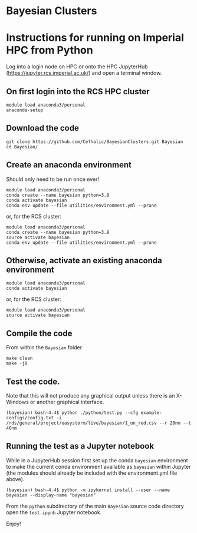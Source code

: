 # Bayesian Clusters

<!-- ## The magic Makefile

There is a makefile to handle most boilerplate tasks for you. The makefile has a number of options:

  * `make`                - Build code
  * `make help`           - Display a help message
  * `make clean`          - Tidy all build products
  * `make all`            - Build code, generate doxygen documentation and produce PDFs of latex sources
  * `make cpp`            - Build code
  * `make verbose`        - Build code, echoing the full command
  * `make doxygen`        - Generate doxygen documentation
  * `make docs`           - Produce PDFs of latex sources

### To build the executables

Prerequisites:
 * make: https://www.gnu.org/software/make/
 * g++: https://www.gnu.org/software/gcc/
 * CERN ROOT: https://root.cern/
 * BOOST: https://www.boost.org/

To build the executables: `make` or `make cpp` or `make verbose`. The latter does a full echo of the commandline, whilst the former two display a user-friendly sanitized version.

The executables are then at `./Cluster.exe` and `./Display.exe`

### To build the doxygen documentation 

Prerequisites:
 * make: https://www.gnu.org/software/make/
 * doxygen: https://doxygen.nl/

To build the doxygen documentation: `make doxygen`

The doxygen documentation is then at `documentation/SoftwareManual.pdf`.

**However, most of the time you should never need to, as the documentation is also built as a CI pipeline and published [here](https://github.com/Cefhalic/BayesianClusters/raw/master/documentation/SoftwareManual.pdf).**

### To build the maths documentation 

Prerequisites:
 * make: https://www.gnu.org/software/make/ 
 * pdflatex: https://linux.die.net/man/1/pdflatex

To build the maths documentation: `make docs`

The maths documentation is then at `documentation/OptimizingTheMaths.pdf`

## Scan.exe
### To see help
```
./Scan.exe --help
```
### To run an RT-scan without any output (for timing)
```
./Scan.exe --cfg example-configs/config.txt -i 1_un_red.csv
```

### To run an RT-scan with JSON or XML output
```
./Scan.exe --cfg example-configs/config.txt -i 1_un_red.csv -o ScanResults.json
```
or
```
./Scan.exe --cfg example-configs/config.txt -i 1_un_red.csv -o ScanResults.xml
```
Please note - the file can have any name you please, but the extension must be `.xml` or `.json` and is case sensitive.

## Display.exe

### To run the event display
To show the whole data set
```
./Display.exe -i 1_un_red.csv
```
To show only the data in the specified region of interest
```
./Display.exe --cfg example-configs/config.txt -i 1_un_red.csv
```
-->

<!--
# Instructions for running on Imperial HPC from Python

Log into a login node on HPC or onto the HPC JupyterHub (https://jupyter.rcs.imperial.ac.uk/) and open a terminal window.  The instructions below are printed out from my command history.

## Create an anaconda environment

```
bash-4.4$ module load anaconda3/personal
bash-4.4$ conda create --name bayesian python=3.8
bash-4.4$ source activate bayesian
(bayesian) bash-4.4$ conda env update --file utilities/environment.yml --prune
```

## Download the code
```
(bayesian) bash-4.4$ git clone https://github.com/Cefhalic/BayesianClusters.git Bayesian
(bayesian) bash-4.4$ cd Bayesian/
(bayesian) bash-4.4$ git checkout PythonBindings
```

## Compile the code
```
(bayesian) bash-4.4$ cd Bayesian/
(bayesian) bash-4.4$ make clean
(bayesian) bash-4.4$ make
```
-->

# Instructions for running on Imperial HPC from Python

Log into a login node on HPC or onto the HPC JupyterHub (https://jupyter.rcs.imperial.ac.uk/) and open a terminal window. 

## On first login into the RCS HPC cluster
```
module load anaconda3/personal
anaconda-setup
```

## Download the code
```
git clone https://github.com/Cefhalic/BayesianClusters.git Bayesian
cd Bayesian/
```

## Create an anaconda environment
Should only need to be run once ever!
```
module load anaconda3/personal
conda create --name bayesian python=3.8
conda activate bayesian
conda env update --file utilities/environment.yml --prune
```
or, for the RCS cluster:
```
module load anaconda3/personal
conda create --name bayesian python=3.8
source activate bayesian
conda env update --file utilities/environment.yml --prune
```

## Otherwise, activate an existing anaconda environment
```
module load anaconda3/personal
conda activate bayesian
```
or, for the RCS cluster:
```
module load anaconda3/personal
source activate bayesian
```

## Compile the code
From within the ```Bayesian``` folder
```
make clean
make -j8
```

## Test the code.  

Note that this will not produce any graphical output unless there is an X-Windows or another graphical interface.

```
(bayesian) bash-4.4$ python ./python/test.py --cfg example-configs/config.txt -i /rds/general/project/easystorm/live/bayesian/1_un_red.csv --r 20nm --t 40nm
``` 

## Running the test as a Jupyter notebook

While in a JupyterHub session first set up the conda `bayesian` environment to make the current conda environment available as `bayesian` within Jupyter (the modules should already be included with the environment.yml file above).

```
(bayesian) bash-4.4$ python -m ipykernel install --user --name bayesian --display-name "bayesian"
```

From the `python` subdirectory of the main `Bayesian` source code directory open the `test.ipynb` Jupyter notebook.

Enjoy!
